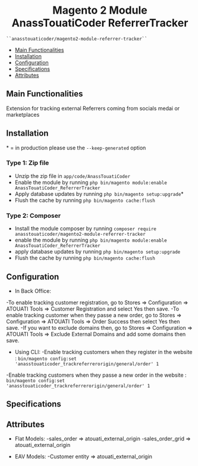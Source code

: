 # <h1 style="text-align: center;">Magento 2 Module AnassTouatiCoder ReferrerTracker</h1>


    ``anasstouaticoder/magento2-module-referrer-tracker``

 - [Main Functionalities](#markdown-header-main-functionalities)
 - [Installation](#markdown-header-installation)
 - [Configuration](#markdown-header-configuration)
 - [Specifications](#markdown-header-specifications)
 - [Attributes](#markdown-header-attributes)


## Main Functionalities
Extension for tracking external Referrers coming from socials medai or marketplaces

## Installation
\* = in production please use the `--keep-generated` option

### Type 1: Zip file

 - Unzip the zip file in `app/code/AnassTouatiCoder`
 - Enable the module by running `php bin/magento module:enable AnassTouatiCoder_ReferrerTracker`
 - Apply database updates by running `php bin/magento setup:upgrade`\*
 - Flush the cache by running `php bin/magento cache:flush`

### Type 2: Composer

 - Install the module composer by running `composer require anasstouaticoder/magento2-module-referrer-tracker`
 - enable the module by running `php bin/magento module:enable AnassTouatiCoder_ReferrerTracker`
 - apply database updates by running `php bin/magento setup:upgrade`
 - Flush the cache by running `php bin/magento cache:flush`

## Configuration
- In Back Office:

-To enable tracking customer registration, go to Stores => Configuration => ATOUATI Tools => Customer Registration and select Yes then save.
-To enable tracking customer when they passe a new order, go to Stores => Configuration => ATOUATI Tools => Order Success then select Yes then save.
-If you want to exclude domains then, go to Stores => Configuration => ATOUATI Tools => Exclude External Domains and add some domains then save.

- Using CLI:
-Enable tracking customers when they register in the website 
: `bin/magento config:set 'anasstouaticoder_trackreferrerorigin/general/order' 1`

-Enable tracking customers when they passe a new order in the website
: `bin/magento config:set 'anasstouaticoder_trackreferrerorigin/general/order' 1`


## Specifications

## Attributes
- Flat Models:
-sales_order => atouati_external_origin
-sales_order_grid => atouati_external_origin

- EAV Models:
-Customer entity => atouati_external_origin
